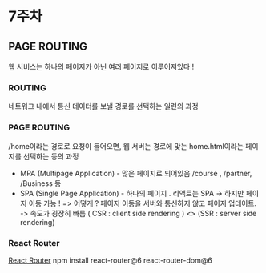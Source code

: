 # 7주차
## PAGE ROUTING
웹 서비스는 하나의 페이지가 아닌 여러 페이지로 이루어져있다 !
### ROUTING
네트워크 내에서 통신 데이터를 보낼 경로를 선택하는 일련의 과정
### PAGE ROUTING
/home이라는 경로로 요청이 들어오면, 웹 서버는 경로에 맞는 home.html이라는 페이지를 선택하는 등의 과정  
* MPA (Multipage Application) - 많은 페이지로 되어있음 /course , /partner, /Business 등
* SPA (Single Page Application) - 하나의 페이지 . 리액트는 SPA -> 하지만 페이지 이동 가능 !
  => 어떻게 ? 페이지 이동을 서버와 통신하지 않고 페이지 업데이트. -> 속도가 굉장히 빠름 ( CSR : client side rendering ) <> (SSR : server side rendering)
### React Router
[React Router](https://reactrouter.com/en/main/upgrading/reach)
    npm install react-router@6 react-router-dom@6
